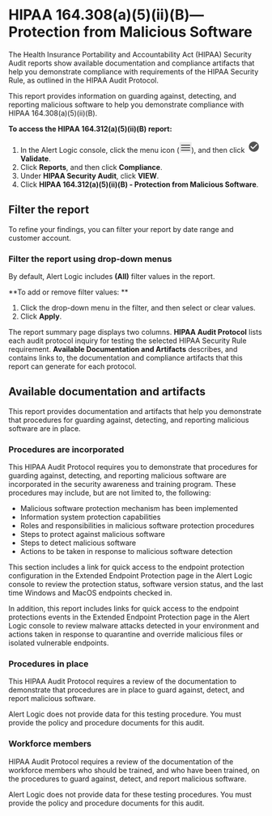# HIPAA 164.308(a)(5)(ii)(B)—Protection from Malicious Software

The Health Insurance Portability and Accountability Act (HIPAA) Security Audit reports show available documentation and compliance artifacts that help you demonstrate compliance with requirements of the HIPAA Security Rule, as outlined in the HIPAA Audit Protocol.

This report provides  information on guarding against, detecting, and reporting malicious software to help you demonstrate compliance with HIPAA 164.308(a)(5)(ii)(B).

**To access the HIPAA 164.312(a)(5)(ii)(B) report:**

1. In the Alert Logic console, click the menu icon (![](../../../Resources/Images/dashboard/menu-icon.png)), and then click ![](../../../Resources/Images/dashboard/validate-icon.png)**Validate**.
2. Click **Reports**, and then click  **Compliance**.
3. Under **HIPAA Security Audit**, click **VIEW**.
4. Click **HIPAA 164.312(a)(5)(ii)(B) - Protection from Malicious Software**.

## Filter the report

To refine your findings, you can filter your report by  date range and customer account.

### Filter the report using drop-down menus

By default, Alert Logic includes **(All)** filter values in the report.

**To add or remove filter values: **

1. Click the drop-down menu in the filter, and then select or clear values.
2. Click **Apply**.

The report summary page displays two columns. **HIPAA Audit Protocol** lists each audit protocol inquiry for testing the selected HIPAA Security Rule requirement. **Available Documentation and Artifacts** describes, and contains links to, the documentation and compliance artifacts that this report can generate for each protocol.

## Available documentation and artifacts

This report provides documentation and artifacts that help you demonstrate that procedures for guarding against, detecting, and reporting malicious software are in place.

### Procedures are incorporated

This HIPAA Audit Protocol requires you to demonstrate that procedures for guarding against, detecting, and reporting malicious software are incorporated in the security awareness and training program. These procedures may include, but are not limited to, the following:

* Malicious software protection mechanism has been implemented
* Information system protection capabilities
* Roles and responsibilities in malicious software protection procedures
* Steps to protect against malicious software
* Steps to detect malicious software
* Actions to be taken in response to malicious software detection

This section includes a link for quick access to the endpoint protection configuration in the Extended Endpoint Protection page in the Alert Logic console to review the protection status, software version status, and the last time Windows and MacOS endpoints checked in.

In addition, this report includes links for quick access to the endpoint protections events in the Extended Endpoint Protection page in the Alert Logic console to review malware attacks detected in your environment and actions taken in response to quarantine and override malicious files or isolated vulnerable endpoints.

### Procedures in place

This HIPAA Audit Protocol requires a review of the documentation to demonstrate that procedures are in place to guard against, detect, and report malicious software.

Alert Logic does not provide data for this testing procedure. You must provide the policy and procedure documents for this audit.

### Workforce members

HIPAA Audit Protocol requires a review of the documentation of the workforce members who should be trained, and who have been trained, on the procedures to guard against, detect, and report malicious software.

Alert Logic does not provide data for these testing procedures. You must provide the policy and procedure documents for this audit.

